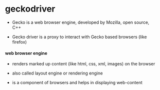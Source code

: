 # geckodriver

- Gecko is a web browser engine, developed by Mozilla, open source, C++

- Gecko driver is a proxy to interact with Gecko based browsers (like firefox)

#### web browser engine

- renders marked up content (like html, css, xml, images) on the browser

- also called layout engine or rendering engine

- is a component of browsers and helps in displaying web-content
